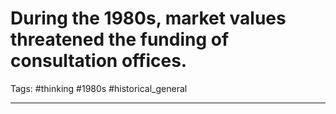 # During the 1980s, market values threatened the funding of consultation offices.
Tags: #thinking #1980s #historical_general 

---